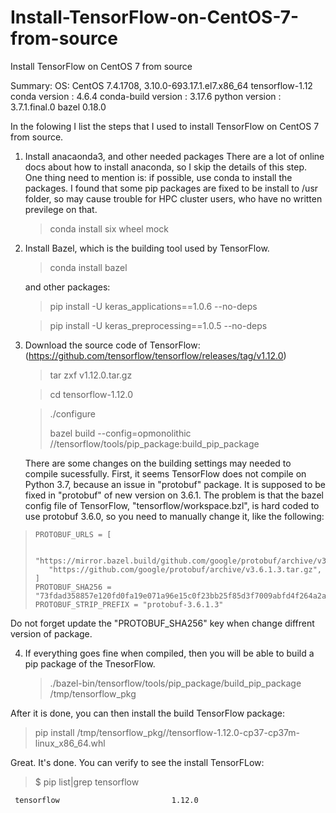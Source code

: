 # Install-TensorFlow-on-CentOS-7-from-source
Install TensorFlow on CentOS 7 from source

Summary:
  OS: CentOS 7.4.1708, 3.10.0-693.17.1.el7.x86_64
  tensorflow-1.12
  conda version : 4.6.4
  conda-build version : 3.17.6
  python version : 3.7.1.final.0
  bazel                     0.18.0 
  
  In the folowing I list the steps that I used to install TensorFlow on CentOS 7 from source.
  
1. Install anacaonda3, and other needed packages
   There are a lot of online docs about how to install anaconda, so I skip the details of this step. One thing need to mention is: if possible, use conda to install the packages. I found that some pip packages are fixed to be install to /usr folder, so may cause trouble for HPC cluster users, who have no written previlege on that.
   
   >conda install six wheel mock
   
2. Install Bazel, which is the building tool used by TensorFlow.

   >conda install bazel
  
   and other packages:
   >pip install -U  keras_applications==1.0.6 --no-deps
   
   >pip install -U  keras_preprocessing==1.0.5 --no-deps
  
3. Download the source code of TensorFlow:
    (https://github.com/tensorflow/tensorflow/releases/tag/v1.12.0)
   
   >tar zxf v1.12.0.tar.gz
   
   >cd tensorflow-1.12.0
   
   >./configure
   >
   >bazel build --config=opmonolithic  //tensorflow/tools/pip_package:build_pip_package
   
   There are some changes on the building settings may needed to compile sucessfully. First, it seems TensorFlow does not compile on Python 3.7, because an issue in "protobuf" package.
   It is supposed to be fixed in "protobuf" of new version on 3.6.1. The problem is that the bazel config file of TensorFlow, "tensorflow/workspace.bzl",
   is hard coded to use protobuf 3.6.0, so you need to manually change it, like the following:
>     PROTOBUF_URLS = [
>
>        "https://mirror.bazel.build/github.com/google/protobuf/archive/v3.6.1.3.tar.gz",
>        "https://github.com/google/protobuf/archive/v3.6.1.3.tar.gz",
>     ]
>     PROTOBUF_SHA256 = "73fdad358857e120fd0fa19e071a96e15c0f23bb25f85d3f7009abfd4f264a2a"
>     PROTOBUF_STRIP_PREFIX = "protobuf-3.6.1.3"

Do not forget update the "PROTOBUF_SHA256" key when change diffrent version of package.

4. If everything goes fine when compiled, then you will be able to build a pip package of the TnesorFlow. 
   > ./bazel-bin/tensorflow/tools/pip_package/build_pip_package /tmp/tensorflow_pkg
   
After it is done, you can then install the build TensorFlow package:

   >pip install /tmp/tensorflow_pkg//tensorflow-1.12.0-cp37-cp37m-linux_x86_64.whl
   
Great. It's done. You can verify to see the install TensorFLow:

   >$ pip list|grep tensorflow
   
     tensorflow                         1.12.0 
   
